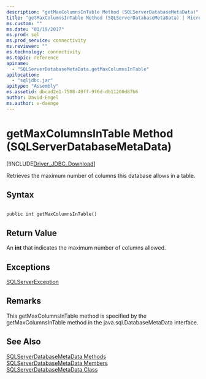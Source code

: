 ```yaml
---
description: "getMaxColumnsInTable Method (SQLServerDatabaseMetaData)"
title: "getMaxColumnsInTable Method (SQLServerDatabaseMetaData) | Microsoft Docs"
ms.custom: ""
ms.date: "01/19/2017"
ms.prod: sql
ms.prod_service: connectivity
ms.reviewer: ""
ms.technology: connectivity
ms.topic: reference
apiname: 
  - "SQLServerDatabaseMetaData.getMaxColumnsInTable"
apilocation: 
  - "sqljdbc.jar"
apitype: "Assembly"
ms.assetid: dbcad2e1-7508-49ff-9f6d-db11200d87b6
author: David-Engel
ms.author: v-daenge
---
```

# getMaxColumnsInTable Method (SQLServerDatabaseMetaData)
[!INCLUDE[Driver_JDBC_Download](../../../includes/driver_jdbc_download.md)]

  Retrieves the maximum number of columns this database allows in a table.  
  
## Syntax  
  
```  
  
public int getMaxColumnsInTable()  
```  
  
## Return Value  
 An **int** that indicates the maximum number of columns allowed.  
  
## Exceptions  
 [SQLServerException](../../../connect/jdbc/reference/sqlserverexception-class.md)  
  
## Remarks  
 This getMaxColumnsInTable method is specified by the getMaxColumnsInTable method in the java.sql.DatabaseMetaData interface.  
  
## See Also  
 [SQLServerDatabaseMetaData Methods](../../../connect/jdbc/reference/sqlserverdatabasemetadata-methods.md)   
 [SQLServerDatabaseMetaData Members](../../../connect/jdbc/reference/sqlserverdatabasemetadata-members.md)   
 [SQLServerDatabaseMetaData Class](../../../connect/jdbc/reference/sqlserverdatabasemetadata-class.md)  
  
  
